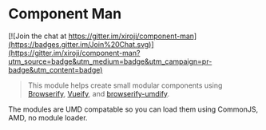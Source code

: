 # Component Man

[![Join the chat at https://gitter.im/xiroji/component-man](https://badges.gitter.im/Join%20Chat.svg)](https://gitter.im/xiroji/component-man?utm_source=badge&utm_medium=badge&utm_campaign=pr-badge&utm_content=badge)

> This module helps create small modular components using [Browserify](http://browserify.org), [Vueify](https://github.com/vuejs/vueify), and [browserify-umdify](https://github.com/xiroji/browserify-umdify).

The modules are UMD compatable so you can load them using CommonJS, AMD, no module loader.
